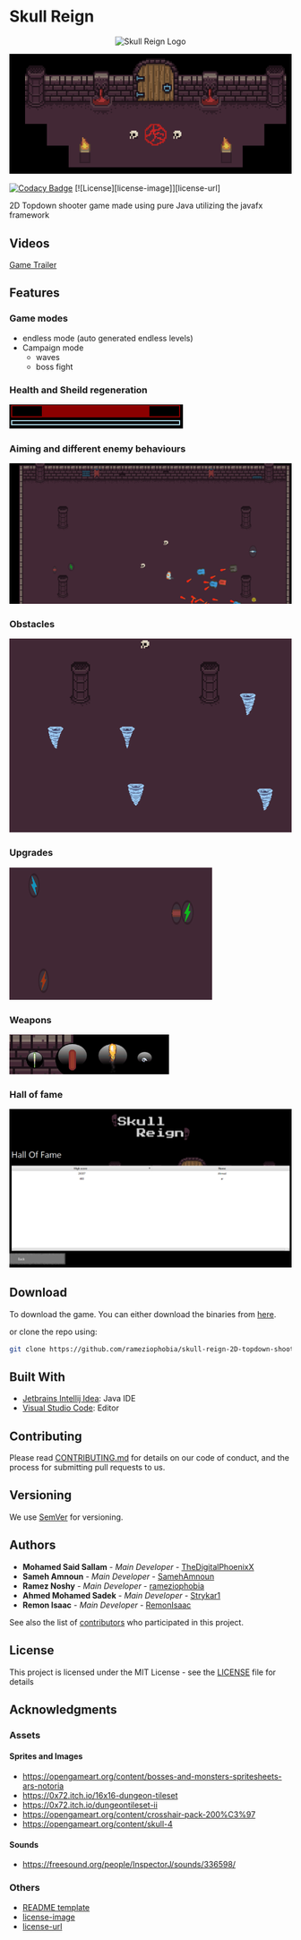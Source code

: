 # Skull Reign

<p align="center">
  <img src="resources\sprites\ui\Skull Reign.png" alt="Skull Reign Logo"/>
</p>

<p align="center">
  <img src="resources/docs/menu.gif" alt="Skull Reign menu animation"/>
</p>

[![Codacy Badge](https://api.codacy.com/project/badge/Grade/4560ab19de6b4975954b033d6c6d410d)](https://www.codacy.com/manual/rameznoshy/skull-reign-2D-topdown-shooter?utm_source=github.com&amp;utm_medium=referral&amp;utm_content=rameziophobia/skull-reign-2D-topdown-shooter&amp;utm_campaign=Badge_Grade)
[![License][license-image]][license-url]

2D Topdown shooter game made using pure Java utilizing the javafx framework

## Videos

[Game Trailer](http://bit.ly/skullreign-yt)

## Features

### Game modes

* endless mode (auto generated endless levels)
* Campaign mode
  * waves
  * boss fight

### Health and Sheild regeneration

![Health and sheild](resources/docs/health.gif)

### Aiming and different enemy behaviours 

![fight](resources/docs/fight.gif)

### Obstacles

![Obstacles](resources/docs/obstacles.gif)

### Upgrades

![Upgrades](resources/docs/upgrades.gif)

### Weapons

![Weapons](resources/docs/weapons.gif)

### Hall of fame

![Hall of fame](resources/docs/hallOfFame.png)

## Download

To download the game. You can either download the binaries from [here](http://bit.ly/skullreign-dl).

or clone the repo using:

```sh
git clone https://github.com/rameziophobia/skull-reign-2D-topdown-shooter.git
```

## Built With

* [Jetbrains Intellij Idea](https://www.jetbrains.com/idea/): Java IDE
* [Visual Studio Code](https://code.visualstudio.com/): Editor

## Contributing

Please read [CONTRIBUTING.md](https://gist.github.com/PurpleBooth/b24679402957c63ec426) for details on our code of conduct, and the process for submitting pull requests to us.

## Versioning

We use [SemVer](http://semver.org/) for versioning.

## Authors

* **Mohamed Said Sallam** - *Main Developer* - [TheDigitalPhoenixX](https://github.com/TheDigitalPhoenixX)
* **Sameh Amnoun** - *Main Developer* - [SamehAmnoun](https://github.com/SamehAmnoun)
* **Ramez Noshy** - *Main Developer* - [rameziophobia](https://github.com/rameziophobia)
* **Ahmed Mohamed Sadek** - *Main Developer* - [Strykar1](https://github.com/Strykar1)
* **Remon Isaac** - *Main Developer* - [RemonIsaac](https://github.com/RemonIsaac)

See also the list of [contributors](https://github.com/rameziophobia/skull-reign-2D-topdown-shooter/contributors) who participated in this project.

## License

This project is licensed under the MIT License - see the [LICENSE](LICENSE.md) file for details

## Acknowledgments

### Assets

#### Sprites and Images
* https://opengameart.org/content/bosses-and-monsters-spritesheets-ars-notoria
* https://0x72.itch.io/16x16-dungeon-tileset
* https://0x72.itch.io/dungeontileset-ii
* https://opengameart.org/content/crosshair-pack-200%C3%97
* https://opengameart.org/content/skull-4

#### Sounds
* https://freesound.org/people/InspectorJ/sounds/336598/


### Others
* [README template](https://gist.github.com/PurpleBooth/109311bb0361f32d87a2)
* [license-image](https://img.shields.io/badge/License-MIT-brightgreen.svg)
* [license-url](https://opensource.org/licenses/MIT)

